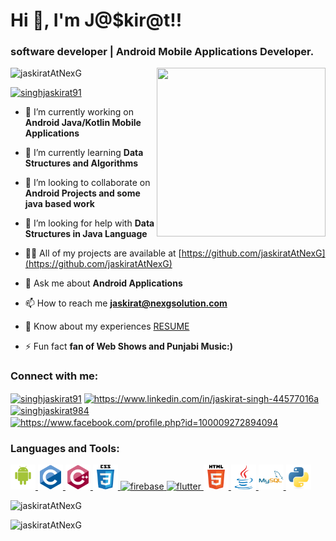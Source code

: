 <h1 align="left">Hi 👋, I'm J@$kir@t!!</h1>
<h3 align="left">software developer | Android Mobile Applications Developer.</h3>

<img align="right" src="https://media2.giphy.com/media/USV0ym3bVWQJJmNu3N/giphy.gif?cid=ecf05e47uivustt9qwbtc9k31s32nsmyp0hxs1b8uwgy90mg&rid=giphy.gif" width="270" height="270"/>

<p align="left"> <img src="https://komarev.com/ghpvc/?username=jaskiratAtNexG&label=Visitors&color=0e75b6&style=flat" alt="jaskiratAtNexG" /> </p> 

<p align="left"> <a href="https://twitter.com/singhjaskirat91" target="blank"><img src="https://img.shields.io/twitter/follow/singhjaskirat91?logo=twitter&style=for-the-badge" alt="singhjaskirat91" /></a> </p>

- 🔭 I’m currently working on **Android Java/Kotlin Mobile Applications**

- 🌱 I’m currently learning **Data Structures and Algorithms**

- 👯 I’m looking to collaborate on **Android Projects and some java based work**

- 🤝 I’m looking for help with **Data Structures in Java Language**

- 👨‍💻 All of my projects are available at [https://github.com/jaskiratAtNexG](https://github.com/jaskiratAtNexG)

- 💬 Ask me about **Android Applications**

- 📫 How to reach me **jaskirat@nexgsolution.com**

- 📄 Know about my experiences [RESUME](https://drive.google.com/file/d/1mOrrdchQ64no0cx76XNou4YE0Hcj50IV/view?usp=sharing)

- ⚡ Fun fact **fan of Web Shows and Punjabi Music:)**

<h3 align="left">Connect with me:</h3>
<p align="left">
<a href="https://twitter.com/singhjaskirat91" target="blank"><img align="center" src="https://cdn.jsdelivr.net/npm/simple-icons@3.0.1/icons/twitter.svg" alt="singhjaskirat91" height="30" width="40" /></a>
<a href="https://www.linkedin.com/in/jaskirat-singh-44577016a/" target="blank"><img align="center" src="https://cdn.jsdelivr.net/npm/simple-icons@3.0.1/icons/linkedin.svg" alt="https://www.linkedin.com/in/jaskirat-singh-44577016a" height="30" width="40" /></a>
<a href="https://www.instagram.com/jaskiratsingh28/" target="blank"><img align="center" src="https://cdn.jsdelivr.net/npm/simple-icons@3.0.1/icons/instagram.svg" alt="singhjaskirat984" height="30" width="40" /></a>
<a href="https://www.facebook.com/profile.php?id=100009272894094" target="blank"><img align="center" src="https://cdn.jsdelivr.net/npm/simple-icons@3.0.1/icons/facebook.svg" alt="https://www.facebook.com/profile.php?id=100009272894094" height="30" width="40" /></a>
</p>

<h3 align="left">Languages and Tools:</h3>
<p align="left"> <a href="https://developer.android.com" target="_blank"> <img src="https://raw.githubusercontent.com/devicons/devicon/master/icons/android/android-original-wordmark.svg" alt="android" width="40" height="40"/> </a> <a href="https://www.cprogramming.com/" target="_blank"> <img src="https://raw.githubusercontent.com/devicons/devicon/master/icons/c/c-original.svg" alt="c" width="40" height="40"/> </a> <a href="https://www.w3schools.com/cpp/" target="_blank"> <img src="https://raw.githubusercontent.com/devicons/devicon/master/icons/cplusplus/cplusplus-original.svg" alt="cplusplus" width="40" height="40"/> </a> <a href="https://www.w3schools.com/css/" target="_blank"> <img src="https://raw.githubusercontent.com/devicons/devicon/master/icons/css3/css3-original-wordmark.svg" alt="css3" width="40" height="40"/> </a> <a href="https://firebase.google.com/" target="_blank"> <img src="https://www.vectorlogo.zone/logos/firebase/firebase-icon.svg" alt="firebase" width="40" height="40"/> </a> <a href="https://flutter.dev" target="_blank"> <img src="https://www.vectorlogo.zone/logos/flutterio/flutterio-icon.svg" alt="flutter" width="40" height="40"/> </a> <a href="https://www.w3.org/html/" target="_blank"> <img src="https://raw.githubusercontent.com/devicons/devicon/master/icons/html5/html5-original-wordmark.svg" alt="html5" width="40" height="40"/> </a> <a href="https://www.java.com" target="_blank"> <img src="https://raw.githubusercontent.com/devicons/devicon/master/icons/java/java-original.svg" alt="java" width="40" height="40"/> </a> <a href="https://www.mysql.com/" target="_blank"> <img src="https://raw.githubusercontent.com/devicons/devicon/master/icons/mysql/mysql-original-wordmark.svg" alt="mysql" width="40" height="40"/> </a> <a href="https://www.python.org" target="_blank"> <img src="https://raw.githubusercontent.com/devicons/devicon/master/icons/python/python-original.svg" alt="python" width="40" height="40"/> </a> </p>


<p>&nbsp;<img align="left" src="https://github-readme-stats.vercel.app/api?username=jaskiratAtNexG&show_icons=true&locale=en" alt="jaskiratAtNexG" /></p>

<p><img align="left" src="https://github-readme-streak-stats.herokuapp.com/?user=jaskiratAtNexG&" alt="jaskiratAtNexG" /></p>
